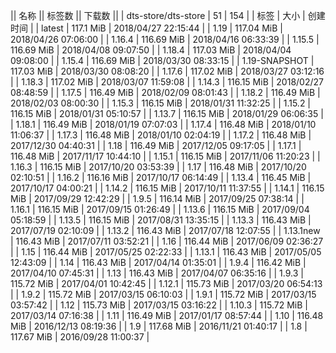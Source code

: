 || 名称 || 标签数 || 下载数 ||
| dts-store/dts-store | 51 | 154 | 
| 标签 | 大小 | 创建时间 |
| latest | 117.1 MiB | 2018/04/27 22:15:44 | 
| 1.19 | 117.04 MiB | 2018/04/26 07:06:00 | 
| 1.16.4 | 116.69 MiB | 2018/04/16 06:33:39 | 
| 1.15.5 | 116.69 MiB | 2018/04/08 09:07:50 | 
| 1.18.4 | 117.03 MiB | 2018/04/04 09:08:00 | 
| 1.15.4 | 116.69 MiB | 2018/03/30 08:33:15 | 
| 1.19-SNAPSHOT | 117.03 MiB | 2018/03/30 08:08:20 | 
| 1.17.6 | 117.02 MiB | 2018/03/27 03:12:16 | 
| 1.18.3 | 117.02 MiB | 2018/03/07 11:59:08 | 
| 1.14.3 | 116.15 MiB | 2018/02/27 08:48:59 | 
| 1.17.5 | 116.49 MiB | 2018/02/09 08:01:43 | 
| 1.18.2 | 116.49 MiB | 2018/02/03 08:00:30 | 
| 1.15.3 | 116.15 MiB | 2018/01/31 11:32:25 | 
| 1.15.2 | 116.15 MiB | 2018/01/31 05:10:57 | 
| 1.13.7 | 116.15 MiB | 2018/01/29 06:06:35 | 
| 1.18.1 | 116.49 MiB | 2018/01/19 07:07:03 | 
| 1.17.4 | 116.48 MiB | 2018/01/10 11:06:37 | 
| 1.17.3 | 116.48 MiB | 2018/01/10 02:04:19 | 
| 1.17.2 | 116.48 MiB | 2017/12/30 04:40:31 | 
| 1.18 | 116.49 MiB | 2017/12/05 09:17:05 | 
| 1.17.1 | 116.48 MiB | 2017/11/17 10:44:10 | 
| 1.15.1 | 116.15 MiB | 2017/11/06 11:20:23 | 
| 1.16.3 | 116.15 MiB | 2017/10/20 03:53:39 | 
| 1.17 | 116.48 MiB | 2017/10/20 02:10:51 | 
| 1.16.2 | 116.16 MiB | 2017/10/17 06:14:49 | 
| 1.13.4 | 116.45 MiB | 2017/10/17 04:00:21 | 
| 1.14.2 | 116.15 MiB | 2017/10/11 11:37:55 | 
| 1.14.1 | 116.15 MiB | 2017/09/29 12:42:29 | 
| 1.9.5 | 116.14 MiB | 2017/09/25 07:38:14 | 
| 1.16.1 | 116.15 MiB | 2017/09/15 01:26:49 | 
| 1.13.6 | 116.15 MiB | 2017/09/04 05:18:59 | 
| 1.13.5 | 116.15 MiB | 2017/08/31 13:35:15 | 
| 1.13.3 | 116.43 MiB | 2017/07/19 02:10:09 | 
| 1.13.2 | 116.43 MiB | 2017/07/18 12:07:55 | 
| 1.13.1new | 116.43 MiB | 2017/07/11 03:52:21 | 
| 1.16 | 116.44 MiB | 2017/06/09 02:36:27 | 
| 1.15 | 116.44 MiB | 2017/05/25 02:22:33 | 
| 1.13.1 | 116.43 MiB | 2017/05/05 12:43:09 | 
| 1.14 | 116.43 MiB | 2017/04/14 01:35:01 | 
| 1.9.4 | 116.42 MiB | 2017/04/10 07:45:31 | 
| 1.13 | 116.43 MiB | 2017/04/07 06:35:16 | 
| 1.9.3 | 115.72 MiB | 2017/04/01 10:42:45 | 
| 1.12.1 | 115.73 MiB | 2017/03/20 06:54:13 | 
| 1.9.2 | 115.72 MiB | 2017/03/15 06:10:03 | 
| 1.9.1 | 115.72 MiB | 2017/03/15 03:57:42 | 
| 1.12 | 115.73 MiB | 2017/03/15 03:16:22 | 
| 1.10.3 | 115.72 MiB | 2017/03/14 07:16:38 | 
| 1.11 | 116.49 MiB | 2017/01/17 08:57:44 | 
| 1.10 | 116.48 MiB | 2016/12/13 08:19:36 | 
| 1.9 | 117.68 MiB | 2016/11/21 01:40:17 | 
| 1.8 | 117.67 MiB | 2016/09/28 11:00:37 | 
